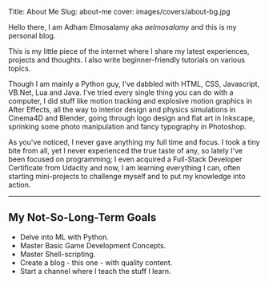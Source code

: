 Title: About Me
Slug: about-me
cover: images/covers/about-bg.jpg

Hello there, I am Adham Elmosalamy aka *aelmosalamy* and this is my personal blog.

This is my little piece of the internet where I share my latest experiences, projects and thoughts. I also write beginner-friendly tutorials on various topics.

Though I am mainly a Python guy, I've dabbled with HTML, CSS, Javascript, VB.Net, Lua and Java. I've tried every single thing you can do with a computer, I did stuff like motion tracking and explosive motion graphics in After Effects, all the way to interior design and physics simulations in Cinema4D and Blender, going through logo design and flat art in Inkscape, sprinking some photo manipulation and fancy typography in Photoshop.

As you've noticed, I never gave anything my full time and focus. I took a tiny bite from all, yet I never experienced the true taste of any, so lately I've been focused on programming; I even acquired a Full-Stack Developer Certificate from Udacity and now, I am learning everything I can, often starting mini-projects to challenge myself and to put my knowledge into action.

---

## My Not-So-Long-Term Goals
- Delve into ML with Python.
- Master Basic Game Development Concepts.
- Master Shell-scripting.
- Create a blog - this one - with quality content.
- Start a channel where I teach the stuff I learn.
